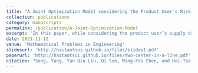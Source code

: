 ```yaml
---
title: "A Joint Optimization Model considering the Product User′s Risk Preference for Supply System Disruption"
collection: publications
category: manuscripts
permalink: /publication/A-Joint-Optimization-Model
excerpt: 'In this paper, while considering the product user’s supply disruption risk preference (PUSDRP), a biobjective integer nonlinear programming (INLP) model with subjective cost-utility is proposed to solve the manufacturer’s combined location routing inventory problem (CLRIP).'
date: 2021-11-12
venue: 'Mathematical Problems in Engineering'
slidesurl: 'http://haitaotsui.github.io/files/slides1.pdf'
paperurl: 'http://haitaotsui.github.io/files/two-center-in-a-line.pdf'
citation: "Song, Yang, Yan-Qiu Liu, Qi Sun, Ming-Fei Chen, and Hai-Tao Xu. A Joint Optimization Model considering the Product User's Risk Preference for Supply System Disruption. Mathematical Problems in Engineering, no. 1 (2021): 5081753."
---
```

